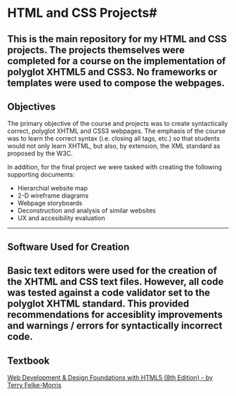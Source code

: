 # HTML and CSS Projects#

This is the main repository for my HTML and CSS projects. The projects themselves were completed for a course on the implementation of polyglot XHTML5 and CSS3. No frameworks or templates were used to compose the webpages.
----
## Objectives

The primary objective of the course and projects was to create syntactically correct, polyglot XHTML and CSS3 webpages. The emphasis of the course was to learn the correct syntax (i.e. closing all tags, etc.) so that students would not only learn XHTML, but also, by extension, the XML standard as proposed by the W3C.

In addition, for the final project we were tasked with creating the following supporting documents: 

* Hierarchial website map 
* 2-D wireframe diagrams 
* Webpage storyboards
* Deconstruction and analysis of similar websites
* UX and accesibility evaluation
----
## Software Used for Creation

Basic text editors were used for the creation of the XHTML and CSS text files. However, all code was tested against a code validator set to the polyglot XHTML standard. This provided recommendations for accesiblity improvements and warnings / errors for syntactically incorrect code.
----
## Textbook

[Web Development & Design Foundations with HTML5 (8th Edition) - by Terry Felke-Morris](https://www.google.com/search?ei=doUYW4WzHqyg5wLpoZPQAw&q=ISBN-13%3A+978-0134322759&oq=ISBN-13%3A+978-0134322759&gs_l=psy-ab.12...3427.3427.0.4981.1.1.0.0.0.0.127.127.0j1.1.0....0...1c.2.64.psy-ab..0.0.0....0.pRSQ00MkPc8)

